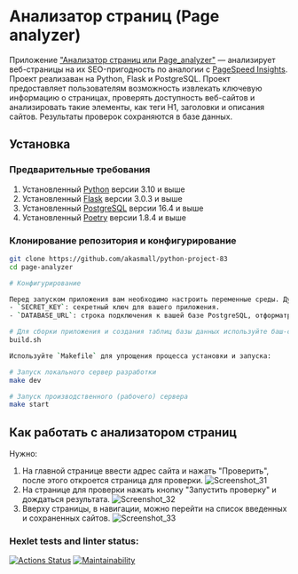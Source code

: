 # Анализатор страниц (Page analyzer)


Приложение ["Анализатор страниц или Page_analyzer"](https://python-project-83-i57z.onrender.com) — анализирует веб-страницы на их SEO-пригодность по аналогии с [PageSpeed Insights](https://pagespeed.web.dev/).
Проект реализаван на Python, Flask и PostgreSQL.
Проект предоставляет пользователям возможность извлекать ключевую информацию о страницах, проверять доступность веб-сайтов и анализировать такие элементы, как теги H1, заголовки и описания сайтов.
Результаты проверок сохраняются в базе данных.

## Установка

### Предварительные требования
1. Установленный [Python](https://www.python.org/downloads/) версии 3.10 и выше
2. Установленный [Flask](https://flask.palletsprojects.com) версии 3.0.3 и выше
3. Установленный [PostgreSQL](https://www.postgresql.org/download/) версии 16.4 и выше
4. Установленный [Poetry](https://python-poetry.org/docs/#installation) версии 1.8.4 и выше

### Клонирование репозитория и конфигурирование

```bash
git clone https://github.com/akasmall/python-project-83
cd page-analyzer

# Конфигурирование

Перед запуском приложения вам необходимо настроить переменные среды. Дублируйте файл `.env.example` и переименуйте его в `.env`. Затем измените его с вашими фактическими данными для следующих переменных:
- `SECRET_KEY`: секретный ключ для вашего приложения.
- `DATABASE_URL`: строка подключения к вашей базе PostgreSQL, отформатрованная как `postgresql://username:password@localhost:5432/database_name`.

# Для сборки приложения и создания таблиц базы данных используйте баш-скрипт
build.sh

Используйте `Makefile` для упрощения процесса установки и запуска:

# Запуск локального сервер разработки
make dev

# Запуск производственного (рабочего) сервера
make start
```

## Как работать с анализатором страниц

Нужно:
1. На главной странице ввести адрес сайта и нажать "Проверить", после этого откроется страница для проверки.
![Screenshot_31](https://github.com/user-attachments/assets/2c03ddc2-1693-4a5b-9be6-b77d094db9bc)
2. На странице для проверки нажать кнопку "Запустить проверку" и дождаться результата.
![Screenshot_32](https://github.com/user-attachments/assets/0c965f82-5028-4ce3-9b51-201786f0deac)
3. Вверху страницы, в навигации, можно перейти на список введенных и сохраненных сайтов.
![Screenshot_33](https://github.com/user-attachments/assets/9607b654-7586-452f-a8de-5b1b242162d0)

### Hexlet tests and linter status:
[![Actions Status](https://github.com/akasmall/python-project-83/actions/workflows/hexlet-check.yml/badge.svg)](https://github.com/akasmall/python-project-83/actions)
[![Maintainability](https://api.codeclimate.com/v1/badges/0f7aff68e1d19cafdb0f/maintainability)](https://codeclimate.com/github/akasmall/python-project-83/maintainability)
